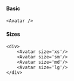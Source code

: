 #### Basic
```
<Avatar />
```

#### Sizes
```
<div>
	<Avatar size='xs'/>
	<Avatar size='sm'/>
	<Avatar size='md'/>
	<Avatar size='lg'/>
</div>
```